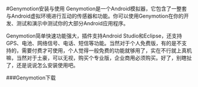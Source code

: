 #Genymotion安装与使用
Genymotion是一个Android模拟器，它包含了一整套与Android虚拟环境进行互动的传感器和功能。你可以使用Genymotion在你的开发、测试和演示中测试你的大部分Android应用程序。  

Genymotion简单快速功能强大，插件支持Android Studio和Eclipse，还支持GPS、电池、网络信号、电话、短信等功能。当然对于个人免费版，有的是不支持的，需要付费才可使用，个人觉得一般免费的功能就够用了，实在不行就上真机嘛，当然对于土豪，可以无视，购买个专业版，企业商用必须购买。好了，别瞎扯了，还是说说怎么安装使用吧。

###Genymotion下载
